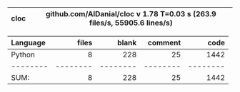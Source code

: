 cloc|github.com/AlDanial/cloc v 1.78  T=0.03 s (263.9 files/s, 55905.6 lines/s)
--- | ---

Language|files|blank|comment|code
:-------|-------:|-------:|-------:|-------:
Python|8|228|25|1442
--------|--------|--------|--------|--------
SUM:|8|228|25|1442
